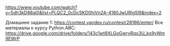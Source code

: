 https://www.youtube.com/watch?v=5dh3kD88aI0&list=PLQC2_0cDcSKD0hiVn2A-4180JwURlg5I9&index=2

Домашнее задание 1: https://contest.yandex.ru/contest/28166/enter/
Все материалы к курсу Python.ABC: https://drive.google.com/drive/folders/143c1wt8XLGoGwryRqx3U_ks9yWm9EWrP